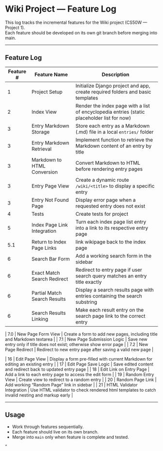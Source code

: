 # Wiki Project — Feature Log

This log tracks the incremental features for the Wiki project (CS50W — Project 1).  
Each feature should be developed on its own git branch before merging into main.

---

## Feature Log

| Feature # | Feature Name                 | Description                                                                                  |
|-----------|------------------------------|----------------------------------------------------------------------------------------------|
| 1         | Project Setup                | Initialize Django project and app, create required folders and basic templates               |
| 2         | Index View                   | Render the index page with a list of encyclopedia entries (static placeholder list for now)  |
| 3         | Entry Markdown Storage       | Store each entry as a Markdown (.md) file in a local `entries/` folder                       |
| 3         | Entry Markdown Retrieval     | Implement function to retrieve the Markdown content of an entry by title                     |
| 3         | Markdown to HTML Conversion  | Convert Markdown to HTML before rendering entry pages                                        |
| 3         | Entry Page View              | Create a dynamic route `/wiki/<title>` to display a specific entry                           |
| 3         | Entry Not Found Page         | Display error page when a requested entry does not exist                                     |
| 4         | Tests                        | Create tests for project
| 5         | Index Page Link Integration  | Turn each index page list entry into a link to its respective entry page                     |
| 5.1       | Return to Index Page Links   | link wikipage back to the index page                    |
| 6         | Search Bar Form              | Add a working search form in the sidebar                                                     |
| 6         | Exact Match Search Redirect  | Redirect to entry page if user search query matches an entry title exactly                   |
| 6         | Partial Match Search Results | Display a search results page with entries containing the search substring                   |
| 6         | Search Results Linking       | Make each result entry on the search page link to the correct entry                          |

| 7.0        | New Page Form View           | Create a form to add new pages, including title and Markdown textarea                        |
| 7.1        | New Page Submission Logic    | Save new entry only if title does not exist; otherwise show error page                       |
| 7.2        | New Page Redirect            | Redirect to new entry page after saving a valid new page                                     |



| 16        | Edit Page View               | Display a form pre-filled with current Markdown for editing an existing entry                |
| 17        | Edit Page Save Logic         | Save edited content and redirect back to updated entry page                                  |
| 18        | Edit Link on Entry Page      | Add a link to each entry page to access the edit form                                        |
| 19        | Random Entry View            | Create view to redirect to a random entry                                                    |
| 20        | Random Page Link             | Add working “Random Page” link in sidebar                                                    |
| 21        | HTML Validator Integration   | Use HTML validator to check rendered html templates to catch invalid nesting and markup early |


---

## Usage

- Work through features sequentially.
- Each feature should live on its own branch.
- Merge into `main` only when feature is complete and tested.

”